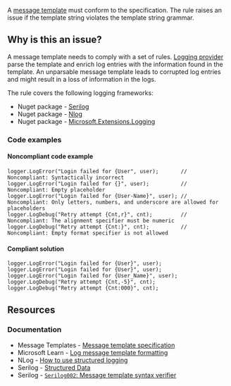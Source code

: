 A [message template](https://messagetemplates.org/) must conform to the specification. The rule raises an issue if the template string violates the template string grammar.
 
## Why is this an issue?
 
A message template needs to comply with a set of rules. [Logging provider](https://learn.microsoft.com/en-us/dotnet/core/extensions/logging-providers) parse the template and enrich log entries with the information found in the template. An unparsable message template leads to corrupted log entries and might result in a loss of information in the logs.
 
The rule covers the following logging frameworks:
 
- Nuget package - [Serilog](https://www.nuget.org/packages/Serilog)
- Nuget package - [Nlog](https://www.nuget.org/packages/NLog)
- Nuget package - [Microsoft.Extensions.Logging](https://www.nuget.org/packages/Microsoft.Extensions.Logging)

### Code examples
 
#### Noncompliant code example

    logger.LogError("Login failed for {User", user);       // Noncompliant: Syntactically incorrect
    logger.LogError("Login failed for {}", user);          // Noncompliant: Empty placeholder
    logger.LogError("Login failed for {User-Name}", user); // Noncompliant: Only letters, numbers, and underscore are allowed for placeholders
    logger.LogDebug("Retry attempt {Cnt,r}", cnt);         // Noncompliant: The alignment specifier must be numeric
    logger.LogDebug("Retry attempt {Cnt:}", cnt);          // Noncompliant: Empty format specifier is not allowed

#### Compliant solution

    logger.LogError("Login failed for {User}", user);
    logger.LogError("Login failed for {User}", user);
    logger.LogError("Login failed for {User_Name}", user);
    logger.LogDebug("Retry attempt {Cnt,-5}", cnt);
    logger.LogDebug("Retry attempt {Cnt:000}", cnt);

## Resources
 
### Documentation

- Message Templates - [Message template specification](https://messagetemplates.org/)
- Microsoft Learn - [Log message template
  formatting](https://learn.microsoft.com/en-us/dotnet/core/extensions/logging?tabs=command-line#log-message-template-formatting)
- NLog - [How to use structured logging](https://github.com/NLog/NLog/wiki/How-to-use-structured-logging)
- Serilog - [Structured Data](https://github.com/serilog/serilog/wiki/Structured-Data)
- Serilog - [`Serilog002`:
  Message template syntax verifier](https://github.com/Suchiman/SerilogAnalyzer/blob/master/README.md#serilog002-message-template-syntax-verifier)